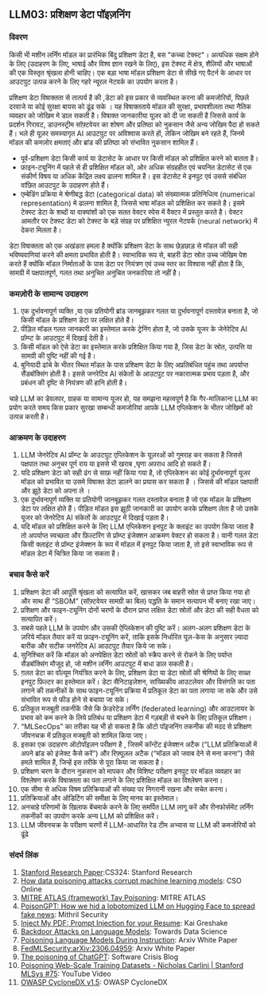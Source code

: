 ## LLM03: प्रशिक्षण डेटा पॉइज़निंग

### विवरण

किसी भी मशीन लर्निंग मॉडल का प्रारंभिक बिंदु प्रशिक्षण डेटा है, बस "कच्चा टेक्स्ट"। अत्यधिक सक्षम होने के लिए (उदाहरण के लिए, भाषाई और विश्व ज्ञान रखने के लिए), इस टेक्स्ट में क्षेत्र, शैलियों और भाषाओं की एक विस्तृत श्रृंखला होनी चाहिए। एक बड़ा भाषा मॉडल प्रशिक्षण डेटा से सीखे गए पैटर्न के आधार पर आउटपुट उत्पन्न करने के लिए गहरे न्यूरल नेटवर्क का उपयोग करता है।

प्रशिक्षण डेटा विषाक्तता से तात्पर्य है की ,डेटा को इस प्रकार से व्यवस्थित करना की कमजोरियों, पिछले दरवाजे या कोई सुरक्षा बायस को ढूंढ सके । यह विषाक्तताये मॉडल की सुरक्षा, प्रभावशीलता तथा  नैतिक व्यवहार को  जोखिम मे डाल सकती है। विषाक्त जानकारीया यूज़र को दी जा सकती है जिससे कार्य के प्रदर्शन गिरावट, डाउनस्ट्रीम सॉफ़्टवेयर का शोषण और प्रतिष्ठा को नुकसान जैसे अन्य जोखिम पैदा हो सकते हैं। भले ही यूज़र समस्यागृत  AI आउटपुट पर अविश्वास करते हों, लेकिन जोखिम बने रहते हैं, जिनमें मॉडल की कमज़ोर क्षमताएं और ब्रांड की प्रतिष्ठा को संभावित नुकसान शामिल हैं।

- पूर्व-प्रशिक्षण डेटा किसी कार्य या डेटासेट के आधार पर किसी मॉडल को प्रशिक्षित करने को बातता है।
- फ़ाइन-ट्यूनिंग में पहले से ही प्रशिक्षित मॉडल को, ओर अधिक संग्रहहीत एवं चयनित डेटासेट से एक संकीर्ण विषय या अधिक केंद्रित लक्ष्य ढालना शामिल है। इस डेटासेट मे इनपुट एवं उससे संबंधित वांछित आउटपुट के उदाहरण होते हैं।
- एम्बेडिंग प्रक्रिया मे श्रेणीबद्ध डेटा (categorical data) को संख्यात्मक प्रतिनिधित्व (numerical representation) मे ढालना शामिल है, जिससे भाषा मॉडल को प्रशिक्षित कर सकते है। इसमे टेक्स्ट डेटा के शब्दों या वाक्यांशों को एक सतत वेक्टर स्पेस में वैक्टर में प्रस्तुत करते है। वेक्टर आमतौर पर टेक्स्ट डेटा को टेक्स्ट के बड़े संग्रह पर प्रशिक्षित न्युरल नेटवर्क (neural network) में देकरा मिलता है।

डेटा विषाक्तता को एक अखंडता हमला है क्योंकि प्रशिक्षण डेटा के साथ छेड़छाड़ से मॉडल की सही भविष्यवाणियां करने की क्षमता प्रभावित होती है। स्वाभाविक रूप से, बाहरी डेटा स्रोत उच्च जोखिम पेश करते हैं क्योंकि मॉडल निर्माताओं के पास डेटा पर नियंत्रण एवं उच्च स्तर का विश्वास नहीं होता है कि, सामग्री में पक्षपातपूर्ण, गलत तथा अनुचित अनुचित जनकारिया तो नहीं है।

### कमज़ोरी के सामान्य उदाहरण

1. एक दुर्भावनापूर्ण व्यक्ति ,या एक प्रतियोगी ब्रांड जानबूझकर गलत या दुर्भावनापूर्ण दस्तावेज़ बनाता है, जो किसी मॉडल के प्रशिक्षण डेटा पर लक्षित होते हैं।
  1. पीड़ित मॉडल गलत जानकारी का इस्तेमाल करके ट्रेनिंग होता  है, जो उसके यूजर के  जेनेरेटिव AI प्रॉम्प्ट के आउटपुट में दिखाई देती है।
2. किसी मॉडल को ऐसे डेटा का इस्तेमाल करके प्रशिक्षित किया गया है, जिस डेटा के  स्रोत, उत्पत्ति या सामग्री की पुष्टि नहीं की गई है।
3. बुनियादी ढांचे के भीतर स्थित मॉडल के पास प्रशिक्षण डेटा के लिए अप्रतिबंधित पहुंच तथा अपर्याप्त सैंडबॉक्सिंग होती है। इससे जनरेटिव AI संकेतों के आउटपुट पर नकारात्मक प्रभाव पड़ता है, और प्रबंधन की दृष्टि से  नियंत्रण की हानि होती है।

चाहे LLM का डेवलपर, ग्राहक या सामान्य यूजर हो, यह समझना महत्वपूर्ण है कि गैर-मालिकाना LLM का प्रयोग करते समय किस प्रकार सुरखा सम्बन्धी कमजोरियां आपके LLM एप्लिकेशन के भीतर जोखिमों को उत्पन्न करती है।

### आक्रमण के उदाहरण

1. LLM जेनरेटिव AI प्रॉम्प्ट के आउटपुट एप्लिकेशन के यूज़रओं को गुमराह कर सकता है जिससे पक्षपात तथा अनुचर पूर्ण राय या इससे भी खराब ,घृणा अपराध आदि हो सकते हैं।
2. यदि प्रशिक्षण डेटा को सही ढंग से साफ़ नहीं किया गया है, तो एप्लिकेशन का कोई दुर्भावनापूर्ण यूजर मॉडल को प्रभावित या उसमे विषाक्त डेटा डालने का प्रयास कर सकता है । जिससे की मॉडल पक्षपाती और झूठे डेटा को अपना ले ।
3. एक दुर्भावनापूर्ण व्यक्ति या प्रतियोगी जानबूझकर गलत दस्तावेज़ बनाता है जो एक मॉडल के प्रशिक्षण डेटा पर लक्षित होते हैं। पीड़ित मॉडल इस झूठी जानकारी का उपयोग करके प्रशिक्षण लेता है जो उसके यूजर को जेनरेटिव AI संकेतों के आउटपुट में दिखाई पड़ता है।
4. यदि मॉडल को प्रशिक्षित करने के लिए LLM एप्लिकेशन इनपुट के क्लाइंट का उपयोग किया जाता है तो अपर्याप्त स्वच्छता और फ़िल्टरिंग से प्रॉम्प्ट इंजेक्शन आक्रमण वेक्टर हो सकता है। यानी गलत डेटा किसी क्लाइंट से प्रॉम्प्ट इंजेक्शन के रूप में मॉडल में इनपुट किया जाता है, तो इसे स्वाभाविक रूप से मॉडल डेटा में चित्रित किया जा सकता है।

### बचाव कैसे करें

1. प्रशिक्षण डेटा की आपूर्ति श्रृंखला को सत्यापित करें, खासकर जब बाहरी स्रोत से प्राप्त किया गया हो और साथ ही “SBOM” (सॉफ़्टवेयर सामग्री का बिल) पद्धति के समान सत्यापन भी बनाए रखा जाए।
2. प्रशिक्षण और फाइन-ट्यूनिंग दोनों चरणों के दौरान प्राप्त लक्षित डेटा स्रोतों और डेटा की सही वैधता को सत्यापित करें।
3. सबसे पहले LLM के उपयोग और उसकी ऐप्लिकेशन की पुष्टि करें। अलग-अलग प्रशिक्षण डेटा के ज़रिये मॉडल तैयार करें या फ़ाइन-ट्यूनिंग करें, ताकि इसके निर्धारित यूज़-केस के अनुसार ज़्यादा बारीक और सटीक जनरेटिव AI आउटपुट तैयार किये जा सके।
4. सुनिश्चित करें कि मॉडल को अनपेक्षित डेटा स्रोतों को स्क्रैप करने से रोकने के लिए पर्याप्त सैंडबॉक्सिंग मौजूद हो, जो मशीन लर्निंग आउटपुट में बाधा डाल सकती है।
5. ग़लत डेटा का वॉल्यूम नियंत्रित करने के लिए, प्रशिक्षण डेटा या डेटा स्रोतों की श्रेणियों के लिए सख्त इनपुट फ़िल्टर का इस्तेमाल करें। डेटा सैनिटाइज़ेशन, सांख्यिकीय आउटलेयर और विसंगति का पता लगाने की तकनीकों के साथ फाइन-ट्यूनिंग प्रक्रिया में प्रतिकूल डेटा का पता लगाया जा सके और उसे संभावित रूप से फीड होने से बचाया जा सके।
6. प्रतिकूल मजबूती तकनीकें जैसे कि फ़ेडरेटेड लर्निंग (federated learning) और आउटलायर के प्रभाव को कम करने के लिये प्रतिबंध या प्रशिक्षण डेटा में गड़बड़ी से बचने के लिए प्रतिकूल प्रशिक्षण।
  1. “MLSecOps” का तरीका यह भी हो सकता है कि ऑटो पॉइजनिंग तकनीक की मदद से प्रशिक्षण जीवनचक्र में प्रतिकूल मजबूती को शामिल किया जाए।
  2. इसका एक उदाहरण ऑटोपॉइज़न परीक्षण है , जिसमें कॉन्टेंट इंजेक्शन अटैक (“LLM प्रतिक्रियाओं में अपने ब्रांड को इंजेक्ट कैसे करें”) और रिफ़्यूज़ल अटैक (“मॉडल को जवाब देने से मना करना”) जैसे हमले शामिल हैं, जिन्हें इस तरीके से पूरा किया जा सकता है।
7. प्रशिक्षण चरण के दौरान नुकसान को मापकर और विशिष्ट परीक्षण इनपुट पर मॉडल व्यवहार का विश्लेषण करके विषाक्तता का पता लगाने के लिए प्रशिक्षित मॉडल का विश्लेषण करना।
  1. एक सीमा से अधिक विषम प्रतिक्रियाओं की संख्या पर निगरानी रखना और सचेत करना।
  2. प्रतिक्रियाओं और ऑडिटिंग की समीक्षा के लिए मानव का इस्तेमाल।
  3. अनचाहे परिणामों के खिलाफ बेंचमार्क करने के लिए समर्पित LLM लागू करें और रीनफोर्समेंट लर्निंग तकनीकों का उपयोग करके अन्य LLM को प्रशिक्षित करें।
  4. LLM जीवनचक्र के परीक्षण चरणों में LLM-आधारित रेड टीम अभ्यास या LLM की कमजोरियों को ढूंढे

### संदर्भ लिंक

1. [Stanford Research Paper](https://stanford-cs324.github.io/winter2022/lectures/data/):CS324: Stanford Research
2. [How data poisoning attacks corrupt machine learning models](https://www.csoonline.com/article/3613932/how-data-poisoning-attacks-corrupt-machine-learning-models.html): CSO Online
3. [MITRE ATLAS (framework) Tay Poisoning](https://atlas.mitre.org/studies/AML.CS0009/): MITRE ATLAS
4. [PoisonGPT: How we hid a lobotomized LLM on Hugging Face to spread fake news](https://blog.mithrilsecurity.io/poisongpt-how-we-hid-a-lobotomized-llm-on-hugging-face-to-spread-fake-news/): Mithril Security
5. [Inject My PDF: Prompt Injection for your Resume](https://kai-greshake.de/posts/inject-my-pdf/): Kai Greshake
6. [Backdoor Attacks on Language Models](https://towardsdatascience.com/backdoor-attacks-on-language-models-can-we-trust-our-models-weights-73108f9dcb1f): Towards Data Science
7. [Poisoning Language Models During Instruction](https://arxiv.org/abs/2305.00944): Arxiv White Paper
8. [FedMLSecurity:arXiv:2306.04959](https://arxiv.org/abs/2306.04959): Arxiv White Paper
9. [The poisoning of ChatGPT](https://softwarecrisis.dev/letters/the-poisoning-of-chatgpt/): Software Crisis Blog
10. [Poisoning Web-Scale Training Datasets - Nicholas Carlini | Stanford MLSys #75](https://www.youtube.com/watch?v=h9jf1ikcGyk): YouTube Video
11. [OWASP CycloneDX v1.5](https://cyclonedx.org/capabilities/mlbom/): OWASP CycloneDX
